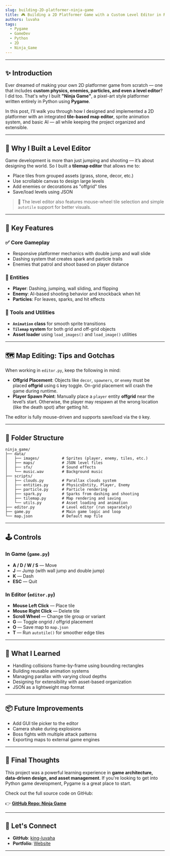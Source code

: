 ```yaml
---
slug: building-2D-platformer-ninja-game
title: 🎮 Building a 2D Platformer Game with a Custom Level Editor in Python
authors: luvaha
tags:
  - Pygame
  - GameDev
  - Python
  - 2D
  - Ninja_Game
---
```


---

## ✨ Introduction

Ever dreamed of making your own 2D platformer game from scratch — one that includes **custom physics, enemies, particles, and even a level editor**? I did too. That's why I built **"Ninja Game"**, a pixel-art style platformer written entirely in Python using **Pygame**.

In this post, I’ll walk you through how I designed and implemented a 2D platformer with an integrated **tile-based map editor**, sprite animation system, and basic AI — all while keeping the project organized and extensible.

---

## 🧱 Why I Built a Level Editor

Game development is more than just jumping and shooting — it’s about designing the world. So I built a **tilemap editor** that allows me to:

- Place tiles from grouped assets (grass, stone, decor, etc.)
- Use scrollable canvas to design large levels
- Add enemies or decorations as "offgrid" tiles
- Save/load levels using JSON 

> 🔁 The level editor also features mouse-wheel tile selection and simple `autotile` support for better visuals.

---

## 🚀 Key Features

### ✅ Core Gameplay

- Responsive platformer mechanics with double jump and wall slide  
- Dashing system that creates spark and particle trails   
- Enemies that patrol and shoot based on player distance  

### 🧠 Entities

- **Player**: Dashing, jumping, wall sliding, and flipping 
- **Enemy**: AI-based shooting behavior and knockback when hit
- **Particles**: For leaves, sparks, and hit effects

### 🧰 Tools and Utilities

- **`Animation` class** for smooth sprite transitions
- **`Tilemap` system** for both grid and off-grid objects
- **Asset loader** using `load_images()` and `load_image()` utilities 

---

## 🗺️ Map Editing: Tips and Gotchas

When working in `editor.py`, keep the following in mind:

- **Offgrid Placement**: Objects like `decor`, `spawners`, or `enemy` must be placed **offgrid** using `G` key toggle. On-grid placement will crash the game during runtime.  
- **Player Spawn Point**: Manually place a `player` entity **offgrid** near the level’s start. Otherwise, the player may respawn at the wrong location (like the death spot) after getting hit.

The editor is fully mouse-driven and supports save/load via the `O` key.

---

## 📁 Folder Structure

```
ninja_game/
├── data/
│   ├── images/          # Sprites (player, enemy, tiles, etc.)
│   ├── maps/            # JSON level files
│   ├── sfx/             # Sound effects
│   └── music.wav        # Background music
├── scripts/
│   ├── clouds.py        # Parallax clouds system
│   ├── entities.py      # PhysicsEntity, Player, Enemy
│   ├── particle.py      # Particle rendering
│   ├── spark.py         # Sparks from dashing and shooting
│   ├── tilemap.py       # Map rendering and saving
│   └── utils.py         # Asset loading and animation
├── editor.py            # Level editor (run separately)
├── game.py              # Main game logic and loop
└── map.json             # Default map file
```

---

## 🕹️ Controls

### In Game (`game.py`)

- **A / D / W / S** — Move  
- **J** — Jump (with wall jump and double jump) 
- **K** — Dash 
- **ESC** — Quit 

### In Editor (`editor.py`)

- **Mouse Left Click** — Place tile
- **Mouse Right Click** — Delete tile
- **Scroll Wheel** — Change tile group or variant
- **G** — Toggle ongrid / offgrid placement
- **O** — Save map to `map.json`
- **T** — Run `autotile()` for smoother edge tiles 

---

## 🔨 What I Learned

- Handling collisions frame-by-frame using bounding rectangles
- Building reusable animation systems
- Managing parallax with varying cloud depths
- Designing for extensibility with asset-based organization
- JSON as a lightweight map format

---

## 📦 Future Improvements

- Add GUI tile picker to the editor
- Camera shake during explosions
- Boss fights with multiple attack patterns
- Exporting maps to external game engines  

---

## 💬 Final Thoughts

This project was a powerful learning experience in **game architecture, data-driven design, and asset management**. If you're looking to get into Python game development, Pygame is a great place to start.

Check out the full source code on GitHub:

👉 [**GitHub Repo: Ninja Game**](https://github.com/yourusername/ninja_game)

---

## 🔗 Let's Connect

- **GitHub**: [king-luvaha](https://github.com/king-luvaha)
- **Portfolio**: [Website](https://portfolio-website-luvaha.vercel.app/)
    

---

